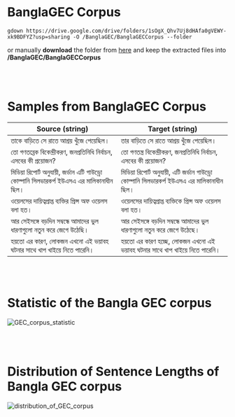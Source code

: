 # BanglaGEC Corpus

```
gdown https://drive.google.com/drive/folders/1sOgX_Qhv7Uj8dHAfa0gVEWY-xk9BDFYZ?usp=sharing -O /BanglaGEC/BanglaGECCorpus --folder
```
<p>
or manually <b>download</b> the folder from <a href="https://drive.google.com/drive/folders/1sOgX_Qhv7Uj8dHAfa0gVEWY-xk9BDFYZ?usp=sharing" target="_blank">here</a> and keep the extracted files into <b>/BanglaGEC/BanglaGECCorpus</b>
</p>


<br><br>


# Samples from BanglaGEC Corpus

|  Source (string) |  Target (string) |
|---|---|
| তাকে বাড়িতে সে রাতে আশ্রয় খুঁজে পেয়েছিল। | তার বাড়িতে সে রাতে আশ্রয় খুঁজে পেয়েছিল। |
| তো গণতন্ত্কে বিকেন্দ্রীকরণ, জনপ্রতিনিধি নির্বাচন, এসবের কী প্রয়োজন? | তো গণতন্ত্র বিকেন্দ্রীকরণ, জনপ্রতিনিধি নির্বাচন, এসবের কী প্রয়োজন? |
| মিডিয়া রিপোর্ট অনুযায়ী, জর্ডান এটি গাউড্রো কোম্পানি সিলভারকর্প ইউএসএ এর মালিকানাধীন ছিল। | মিডিয়া রিপোর্ট অনুযায়ী, এটি জর্ডান গাউড্রো কোম্পানি সিলভারকর্প ইউএসএ এর মালিকানাধীন ছিল। |
| ওয়েলসের দায়িত্বপ্রাপ্ত ব্যক্তির প্রিন্স অফ ওয়েলস বলা হত। | ওয়েলসের দায়িত্বপ্রাপ্ত ব্যক্তিকে প্রিন্স অফ ওয়েলস বলা হত। |
| আর সেইসঙ্গে বড়দিন সম্বন্ধে আমাদের ভুল ধারণাগুলো নতুন করে জেগে উঠেছি। | আর সেইসঙ্গে বড়দিন সম্বন্ধে আমাদের ভুল ধারণাগুলো নতুন করে জেগে উঠেছে। |
| হয়তো এর কারণ, লোকজন এখনো এই ভয়াবহ ঘটনার সাথে খাপ খাইয়ে নিতে পারেনি। | হয়তো এর কারণ হচ্ছে, লোকজন এখনো এই ভয়াবহ ঘটনার সাথে খাপ খাইয়ে নিতে পারেনি। |


<br><br>


# Statistic of the Bangla GEC corpus
![GEC_corpus_statistic](https://github.com/mehedihasanbijoy/BanglaGEC/assets/58245357/4d1c863d-7e80-4187-8e39-9cb1317e0988)


<br><br>


# Distribution of Sentence Lengths of Bangla GEC corpus
![distribution_of_GEC_corpus](https://github.com/mehedihasanbijoy/BanglaGEC/assets/58245357/7b990343-1b26-460c-a221-0332fdba51fa)


